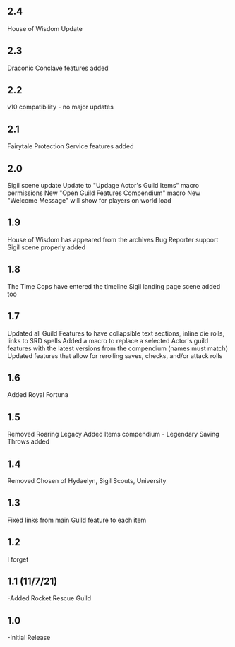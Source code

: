 ## 2.4
House of Wisdom Update

## 2.3
Draconic Conclave features added

## 2.2
v10 compatibility - no major updates

## 2.1
Fairytale Protection Service features added

## 2.0
Sigil scene update
Update to "Updage Actor's Guild Items" macro permissions
New "Open Guild Features Compendium" macro
New "Welcome Message" will show for players on world load

## 1.9 
House of Wisdom has appeared from the archives
Bug Reporter support
Sigil scene properly added

## 1.8
The Time Cops have entered the timeline
Sigil landing page scene added too

## 1.7
Updated all Guild Features to have collapsible text sections, inline die rolls, links to SRD spells
Added a macro to replace a selected Actor's guild features with the latest versions from the compendium (names must match)
Updated features that allow for rerolling saves, checks, and/or attack rolls

## 1.6
Added Royal Fortuna

## 1.5
Removed Roaring Legacy
Added Items compendium - Legendary Saving Throws added

## 1.4
Removed Chosen of Hydaelyn, Sigil Scouts, University

## 1.3
Fixed links from main Guild feature to each item

## 1.2
I forget

## 1.1 (11/7/21)
-Added Rocket Rescue Guild

## 1.0 
-Initial Release

